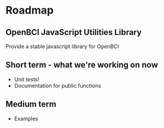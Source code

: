 # Roadmap

## OpenBCI JavaScript Utilities Library

Provide a stable javascript library for OpenBCI

## Short term - what we're working on now

- Unit tests!
- Documentation for public functions

## Medium term

- Examples
